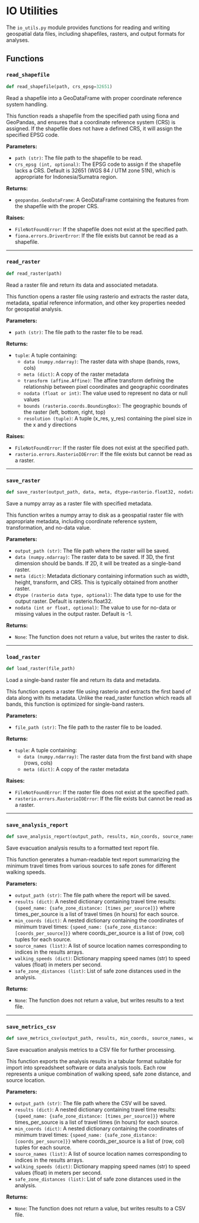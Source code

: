 # IO Utilities

The `io_utils.py` module provides functions for reading and writing geospatial data files, including shapefiles, rasters, and output formats for analyses.

## Functions

### `read_shapefile`

```python
def read_shapefile(path, crs_epsg=32651)
```

Read a shapefile into a GeoDataFrame with proper coordinate reference system handling.

This function reads a shapefile from the specified path using fiona and GeoPandas, and ensures that a coordinate reference system (CRS) is assigned. If the shapefile does not have a defined CRS, it will assign the specified EPSG code.

**Parameters:**

- `path (str)`: The file path to the shapefile to be read.
- `crs_epsg (int, optional)`: The EPSG code to assign if the shapefile lacks a CRS. Default is 32651 (WGS 84 / UTM zone 51N), which is appropriate for Indonesia/Sumatra region.

**Returns:**

- `geopandas.GeoDataFrame`: A GeoDataFrame containing the features from the shapefile with the proper CRS.

**Raises:**

- `FileNotFoundError`: If the shapefile does not exist at the specified path.
- `fiona.errors.DriverError`: If the file exists but cannot be read as a shapefile.

---

### `read_raster`

```python
def read_raster(path)
```

Read a raster file and return its data and associated metadata.

This function opens a raster file using rasterio and extracts the raster data, metadata, spatial reference information, and other key properties needed for geospatial analysis.

**Parameters:**

- `path (str)`: The file path to the raster file to be read.

**Returns:**

- `tuple`: A tuple containing:
  - `data (numpy.ndarray)`: The raster data with shape (bands, rows, cols)
  - `meta (dict)`: A copy of the raster metadata
  - `transform (affine.Affine)`: The affine transform defining the relationship between pixel coordinates and geographic coordinates
  - `nodata (float or int)`: The value used to represent no data or null values
  - `bounds (rasterio.coords.BoundingBox)`: The geographic bounds of the raster (left, bottom, right, top)
  - `resolution (tuple)`: A tuple (x_res, y_res) containing the pixel size in the x and y directions

**Raises:**

- `FileNotFoundError`: If the raster file does not exist at the specified path.
- `rasterio.errors.RasterioIOError`: If the file exists but cannot be read as a raster.

---

### `save_raster`

```python
def save_raster(output_path, data, meta, dtype=rasterio.float32, nodata=-1)
```

Save a numpy array as a raster file with specified metadata.

This function writes a numpy array to disk as a geospatial raster file with appropriate metadata, including coordinate reference system, transformation, and no-data value.

**Parameters:**

- `output_path (str)`: The file path where the raster will be saved.
- `data (numpy.ndarray)`: The raster data to be saved. If 3D, the first dimension should be bands. If 2D, it will be treated as a single-band raster.
- `meta (dict)`: Metadata dictionary containing information such as width, height, transform, and CRS. This is typically obtained from another raster.
- `dtype (rasterio data type, optional)`: The data type to use for the output raster. Default is rasterio.float32.
- `nodata (int or float, optional)`: The value to use for no-data or missing values in the output raster. Default is -1.

**Returns:**

- `None`: The function does not return a value, but writes the raster to disk.

---

### `load_raster`

```python
def load_raster(file_path)
```

Load a single-band raster file and return its data and metadata.

This function opens a raster file using rasterio and extracts the first band of data along with its metadata. Unlike the read_raster function which reads all bands, this function is optimized for single-band rasters.

**Parameters:**

- `file_path (str)`: The file path to the raster file to be loaded.

**Returns:**

- `tuple`: A tuple containing:
  - `data (numpy.ndarray)`: The raster data from the first band with shape (rows, cols)
  - `meta (dict)`: A copy of the raster metadata

**Raises:**

- `FileNotFoundError`: If the raster file does not exist at the specified path.
- `rasterio.errors.RasterioIOError`: If the file exists but cannot be read as a raster.

---

### `save_analysis_report`

```python
def save_analysis_report(output_path, results, min_coords, source_names, walking_speeds, safe_zone_distances)
```

Save evacuation analysis results to a formatted text report file.

This function generates a human-readable text report summarizing the minimum travel times from various sources to safe zones for different walking speeds.

**Parameters:**

- `output_path (str)`: The file path where the report will be saved.
- `results (dict)`: A nested dictionary containing travel time results: `{speed_name: {safe_zone_distance: [times_per_source]}}` where times_per_source is a list of travel times (in hours) for each source.
- `min_coords (dict)`: A nested dictionary containing the coordinates of minimum travel times: `{speed_name: {safe_zone_distance: [coords_per_source]}}` where coords_per_source is a list of (row, col) tuples for each source.
- `source_names (list)`: A list of source location names corresponding to indices in the results arrays.
- `walking_speeds (dict)`: Dictionary mapping speed names (str) to speed values (float) in meters per second.
- `safe_zone_distances (list)`: List of safe zone distances used in the analysis.

**Returns:**

- `None`: The function does not return a value, but writes results to a text file.

---

### `save_metrics_csv`

```python
def save_metrics_csv(output_path, results, min_coords, source_names, walking_speeds, safe_zone_distances)
```

Save evacuation analysis metrics to a CSV file for further processing.

This function exports the analysis results in a tabular format suitable for import into spreadsheet software or data analysis tools. Each row represents a unique combination of walking speed, safe zone distance, and source location.

**Parameters:**

- `output_path (str)`: The file path where the CSV will be saved.
- `results (dict)`: A nested dictionary containing travel time results: `{speed_name: {safe_zone_distance: [times_per_source]}}` where times_per_source is a list of travel times (in hours) for each source.
- `min_coords (dict)`: A nested dictionary containing the coordinates of minimum travel times: `{speed_name: {safe_zone_distance: [coords_per_source]}}` where coords_per_source is a list of (row, col) tuples for each source.
- `source_names (list)`: A list of source location names corresponding to indices in the results arrays.
- `walking_speeds (dict)`: Dictionary mapping speed names (str) to speed values (float) in meters per second.
- `safe_zone_distances (list)`: List of safe zone distances used in the analysis.

**Returns:**

- `None`: The function does not return a value, but writes results to a CSV file.
